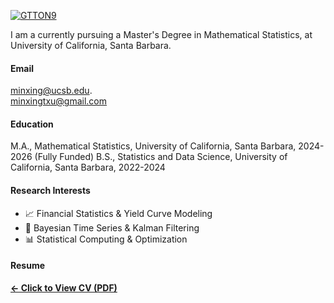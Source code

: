 
[![GTTON9](https://img.shields.io/badge/GTTON9-github-blue?logo=github)](https://github.com/GTTON9)


I am a currently pursuing a Master's Degree in Mathematical Statistics, at University of California, Santa Barbara.

#### Email
minxing@ucsb.edu.\
minxingtxu@gmail.com

#### Education
M.A., Mathematical Statistics, University of California, Santa Barbara, 2024-2026 (Fully Funded)
B.S., Statistics and Data Science, University of California, Santa Barbara, 2022-2024


#### Research Interests
- 📈 Financial Statistics & Yield Curve Modeling  
- 🧠 Bayesian Time Series & Kalman Filtering  
- 📊 Statistical Computing & Optimization

#### Resume  
[**← Click to View CV (PDF)**](/static/assets/Resume--Minxing%20Xu%203.26.pdf)
